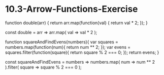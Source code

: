 # 10.3-Arrow-Functions-Exercise

function double(arr) {
  return arr.map(function(val) {
    return val * 2;
  });
}

const double = arr => arr.map( val => val * 2 );


function squareAndFindEvens(numbers){
  var squares = numbers.map(function(num){
    return num ** 2;
  });
  var evens = squares.filter(function(square){
    return square % 2 === 0;
  });
  return evens;
}

const squareAndFindEvens = numbers => numbers.map( num => num ** 2 ).filter( square => square % 2 === 0 );
